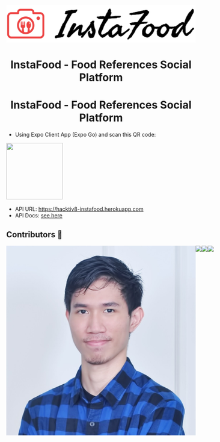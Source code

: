 <p align=center>
<img src="https://raw.githubusercontent.com/devinaacs/instafood/development/assets/logoinstafood.jpg" height="100" /> 
</p> 
 
<h1 align=center> InstaFood - Food References Social Platform </h1> 
 
<h1 align=center> InstaFood - Food References Social Platform </h1>
 
- Using Expo Client App (Expo Go) and scan this QR code:  
<img src="https://qr.expo.dev/expo-go?owner=devinaacs&slug=instafood&releaseChannel=default&host=exp.host" width="150" height="150" />
 
- API URL: https://hacktiv8-instafood.herokuapp.com 
- API Docs: [see here](api_docs.md)

<h2> Contributors 🌠 </h2>
<div align="center">
  <div style="display: flex;"> 
    <img src="https://raw.githubusercontent.com/devinaacs/instafood/development/assets/daniel.jpg" />
    <img src="https://raw.githubusercontent.com/devinaacs/instafood/development/assets/bima.jpg" />
    <img src="https://raw.githubusercontent.com/devinaacs/instafood/development/assets/rafi.jpg" />
    <img src="https://raw.githubusercontent.com/devinaacs/instafood/development/assets/devina.jpg" />
  </div>
</div> 